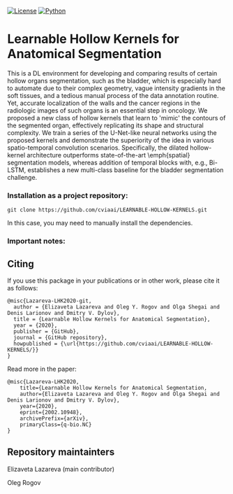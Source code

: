 [![License](https://img.shields.io/github/license/analysiscenter/pydens.svg)](https://www.apache.org/licenses/LICENSE-2.0)
[![Python](https://img.shields.io/badge/python-3.6-blue.svg)](https://python.org)

# Learnable Hollow Kernels for Anatomical Segmentation

This is a DL environment for developing and comparing results of certain hollow organs segmentation, such as the bladder, which is especially hard to automate due to their complex geometry, vague intensity gradients in the soft tissues, and a tedious manual process of the data annotation routine. Yet, accurate localization of the walls and the cancer regions in the radiologic images of such organs is an essential step in oncology. We proposed a new class of hollow kernels that learn to 'mimic' the contours of the segmented organ, effectively replicating its shape and structural complexity. We train a series of the U-Net-like neural networks using the proposed kernels and demonstrate the superiority of the idea in various spatio-temporal convolution scenarios. Specifically, the dilated hollow-kernel architecture outperforms state-of-the-art \emph{spatial} segmentation models, whereas addition of temporal blocks with, e.g., Bi-LSTM, establishes a new multi-class baseline for the bladder segmentation challenge.

### Installation as a project repository:

```
git clone https://github.com/cviaai/LEARNABLE-HOLLOW-KERNELS.git
```
In this case, you may need to manually install the dependencies.

### Important notes:

## Citing 
If you use this package in your publications or in other work, please cite it as follows:
```
@misc{Lazareva-LHK2020-git,
  author = {Elizaveta Lazareva and Oleg Y. Rogov and Olga Shegai and Denis Larionov and Dmitry V. Dylov},
  title = {Learnable Hollow Kernels for Anatomical Segmentation},
  year = {2020},
  publisher = {GitHub},
  journal = {GitHub repository},
  howpublished = {\url{https://github.com/cviaai/LEARNABLE-HOLLOW-KERNELS/}}
}
```
Read more in the paper:
```
@misc{Lazareva-LHK2020,
    title={Learnable Hollow Kernels for Anatomical Segmentation,
    author={Elizaveta Lazareva and Oleg Y. Rogov and Olga Shegai and Denis Larionov and Dmitry V. Dylov},
    year={2020},
    eprint={2002.10948},
    archivePrefix={arXiv},
    primaryClass={q-bio.NC}
}
```
## Repository maintainters
Elizaveta Lazareva (main contributor)

Oleg Rogov
